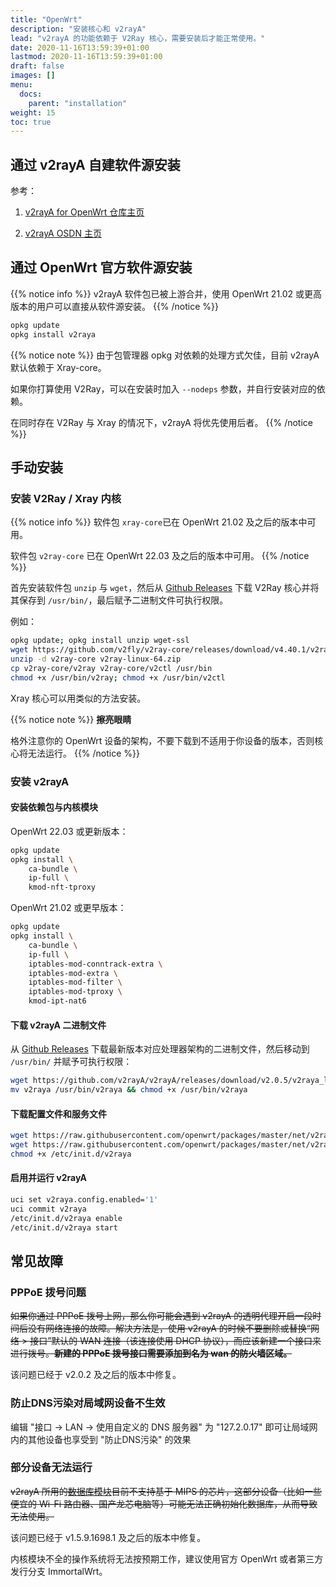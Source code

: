 ```yaml
---
title: "OpenWrt"
description: "安装核心和 v2rayA"
lead: "v2rayA 的功能依赖于 V2Ray 核心，需要安装后才能正常使用。"
date: 2020-11-16T13:59:39+01:00
lastmod: 2020-11-16T13:59:39+01:00
draft: false
images: []
menu:
  docs:
    parent: "installation"
weight: 15
toc: true
---
```


## 通过 v2rayA 自建软件源安装

参考：

1. [v2rayA for OpenWrt 仓库主页](https://github.com/v2raya/v2raya-openwrt)

2. [v2rayA OSDN 主页](https://osdn.net/projects/v2raya/)

## 通过 OpenWrt 官方软件源安装

{{% notice info %}}
v2rayA 软件包已被上游合并，使用 OpenWrt 21.02 或更高版本的用户可以直接从软件源安装。
{{% /notice %}}

```bash
opkg update
opkg install v2raya
```

{{% notice note %}}
由于包管理器 opkg 对依赖的处理方式欠佳，目前 v2rayA 默认依赖于 Xray-core。

如果你打算使用 V2Ray，可以在安装时加入 `--nodeps` 参数，并自行安装对应的依赖。

在同时存在 V2Ray 与 Xray 的情况下，v2rayA 将优先使用后者。
{{% /notice %}}

## 手动安装

### 安装 V2Ray / Xray 内核

{{% notice info %}}
软件包 `xray-core`已在 OpenWrt 21.02 及之后的版本中可用。

软件包 `v2ray-core` 已在 OpenWrt 22.03 及之后的版本中可用。
{{% /notice %}}

首先安装软件包 `unzip` 与 `wget`，然后从 [Github Releases](https://github.com/v2fly/v2ray-core/releases) 下载 V2Ray 核心并将其保存到 `/usr/bin/`，最后赋予二进制文件可执行权限。

例如：

```bash
opkg update; opkg install unzip wget-ssl
wget https://github.com/v2fly/v2ray-core/releases/download/v4.40.1/v2ray-linux-64.zip
unzip -d v2ray-core v2ray-linux-64.zip
cp v2ray-core/v2ray v2ray-core/v2ctl /usr/bin
chmod +x /usr/bin/v2ray; chmod +x /usr/bin/v2ctl
```

Xray 核心可以用类似的方法安装。

{{% notice note %}} **擦亮眼睛**

格外注意你的 OpenWrt 设备的架构，不要下载到不适用于你设备的版本，否则核心将无法运行。
{{% /notice %}}

### 安装 v2rayA

#### 安装依赖包与内核模块

OpenWrt 22.03 或更新版本：

```bash
opkg update
opkg install \
    ca-bundle \
    ip-full \
    kmod-nft-tproxy
```

OpenWrt 21.02 或更早版本：

```bash
opkg update
opkg install \
    ca-bundle \
    ip-full \
    iptables-mod-conntrack-extra \
    iptables-mod-extra \
    iptables-mod-filter \
    iptables-mod-tproxy \
    kmod-ipt-nat6
```

#### 下载 v2rayA 二进制文件

从 [Github Releases](https://github.com/v2rayA/v2rayA/releases) 下载最新版本对应处理器架构的二进制文件，然后移动到 `/usr/bin/` 并赋予可执行权限：

```bash
wget https://github.com/v2rayA/v2rayA/releases/download/v2.0.5/v2raya_linux_x64_2.0.5 -O v2raya
mv v2raya /usr/bin/v2raya && chmod +x /usr/bin/v2raya
```

#### 下载配置文件和服务文件

```bash
wget https://raw.githubusercontent.com/openwrt/packages/master/net/v2raya/files/v2raya.config -O /etc/config/v2raya
wget https://raw.githubusercontent.com/openwrt/packages/master/net/v2raya/files/v2raya.init -O /etc/init.d/v2raya
chmod +x /etc/init.d/v2raya
```

#### 启用并运行 v2rayA

```bash
uci set v2raya.config.enabled='1'
uci commit v2raya
/etc/init.d/v2raya enable
/etc/init.d/v2raya start
```

## 常见故障

### PPPoE 拨号问题

~~如果你通过 PPPoE 拨号上网，那么你可能会遇到 v2rayA 的透明代理开启一段时间后没有网络连接的故障。解决方法是，使用 v2rayA 的时候不要删除或替换“网络 > 接口”默认的 WAN 连接（该连接使用 DHCP 协议），而应该新建一个接口来进行拨号。**新建的 PPPoE 拨号接口需要添加到名为 wan 的防火墙区域。**~~

该问题已经于 v2.0.2 及之后的版本中修复。

### 防止DNS污染对局域网设备不生效

编辑 "接口 -> LAN -> 使用自定义的 DNS 服务器" 为 "127.2.0.17" 即可让局域网内的其他设备也享受到 "防止DNS污染" 的效果

### 部分设备无法运行

~~v2rayA 所用的[数据库模块](https://github.com/boltdb/bolt)目前不支持基于 MIPS 的芯片，这部分设备（比如一些便宜的 Wi-Fi 路由器、国产龙芯电脑等）可能无法正确初始化数据库，从而导致无法使用。~~

该问题已经于 v1.5.9.1698.1 及之后的版本中修复。

内核模块不全的操作系统将无法按预期工作，建议使用官方 OpenWrt 或者第三方发行分支 ImmortalWrt。
